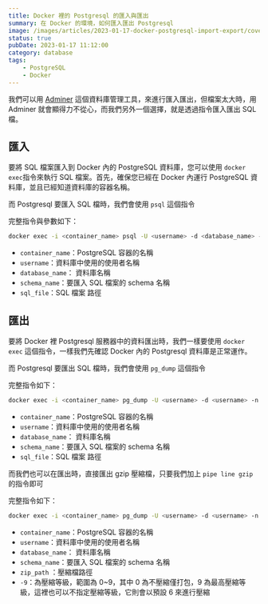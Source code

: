 ```yaml
---
title: Docker 裡的 Postgresql 的匯入與匯出
summary: 在 Docker 的環境，如何匯入匯出 Postgresql
image: /images/articles/2023-01-17-docker-postgresql-import-export/cover.png
status: true
pubDate: 2023-01-17 11:12:00
category: database
tags:
    - PostgreSQL
    - Docker
---
```

我們可以用 [Adminer](https://hub.docker.com/_/adminer) 這個資料庫管理工具，來進行匯入匯出，但檔案太大時，用 Adminer 就會顯得力不從心，而我們另外一個選擇，就是透過指令匯入匯出 SQL 檔。

## 匯入

要將 SQL 檔案匯入到 Docker 內的 PostgreSQL 資料庫，您可以使用 `docker exec`指令來執行 SQL 檔案。首先，確保您已經在 Docker 內運行 PostgreSQL 資料庫，並且已經知道資料庫的容器名稱。

而 Postgresql 要匯入 SQL 檔時，我們會使用 `psql` 這個指令

完整指令與參數如下：

```bash
docker exec -i <container_name> psql -U <username> -d <database_name> -n <schema_name> < <sql_file>.sql
```

- `container_name`：PostgreSQL 容器的名稱
- `username`：資料庫中使用的使用者名稱
- `database_name`： 資料庫名稱
- `schema_name`：要匯入 SQL 檔案的 schema 名稱
- `sql_file`：SQL 檔案 路徑

## 匯出

要將 Docker 裡 Postgresql 服務器中的資料匯出時，我們一樣要使用 `docker exec` 這個指令，一樣我們先確認 Docker 內的 Postgresql 資料庫是正常運作。

而 Postgresql 要匯出 SQL 檔時，我們會使用 `pg_dump` 這個指令

完整指令如下：

```bash
docker exec -i <container_name> pg_dump -U <username> -d <username> -n <schema_name> > <sql_path>.sql
```

- `container_name`：PostgreSQL 容器的名稱
- `username`：資料庫中使用的使用者名稱
- `database_name`： 資料庫名稱
- `schema_name`：要匯入 SQL 檔案的 schema 名稱
- `sql_file`：SQL 檔案 路徑

而我們也可以在匯出時，直接匯出 gzip 壓縮檔，只要我們加上 `pipe line gzip` 的指令即可

完整指令如下：

```bash
docker exec -i <container_name> pg_dump -U <username> -d <username> -n <schema_name> | gzip -9 > <zip_path>.sql.gz
```

- `container_name`：PostgreSQL 容器的名稱
- `username`：資料庫中使用的使用者名稱
- `database_name`： 資料庫名稱
- `schema_name`：要匯入 SQL 檔案的 schema 名稱
- `zip_path` ：壓縮檔路徑
- `-9`：為壓縮等級，範圍為 0~9，其中 0 為不壓縮僅打包，9 為最高壓縮等級，這裡也可以不指定壓縮等級，它則會以預設 6 來進行壓縮
